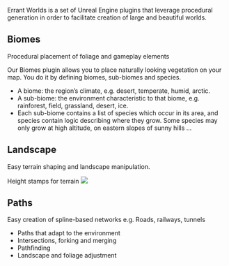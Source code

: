 Errant Worlds is a set of Unreal Engine plugins that leverage procedural generation in order to facilitate creation of large and beautiful worlds.

## Biomes
Procedural placement of foliage and gameplay elements

Our Biomes plugin allows you to place naturally looking vegetation on your map. You do it by defining biomes, sub-biomes and species. 
- A biome: the region’s climate, e.g. desert, temperate, humid, arctic. 
- A sub-biome: the environment characteristic to that biome, e.g. rainforest, field, grassland, desert, ice. 
- Each sub-biome contains a list of species which occur in its area, and species contain logic describing where they grow. Some species may only grow at high altitude, on eastern slopes of sunny hills ...
## Landscape
Easy terrain shaping and landscape manipulation.

Height stamps for terrain
![](https://static.wixstatic.com/media/8521ee_4b73970a9bd64c26bfe7c8964f605764f000.jpg/v1/fill/w_912,h_513,al_c,q_85,usm_0.33_1.00_0.00,enc_auto/8521ee_4b73970a9bd64c26bfe7c8964f605764f000.jpg)

## Paths
Easy creation of spline-based networks
e.g. Roads, railways, tunnels
- Paths that adapt to the environment
- Intersections, forking and merging
- Pathfinding
- Landscape and foliage adjustment